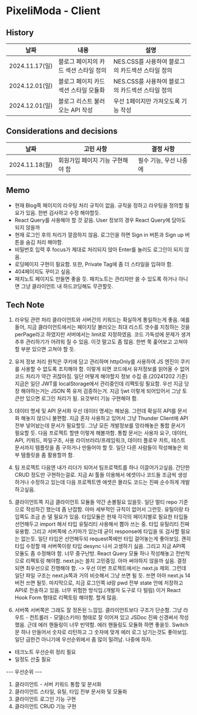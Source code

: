 # PixeliModa - Client

## History

| 날짜           | 내용                                  | 설명                                             |
| -------------- | ------------------------------------- | ------------------------------------------------ |
| 2024.11.17(일) | 블로그 페이지의 카드 섹션 스타일 정의 | NES.CSS를 사용하여 블로그의 카드섹션 스타일 정의 |
| 2024.12.01(일) | 블로그 페이지 카드 섹션 스타일 모듈화 | NES.CSS를 사용하여 블로그의 카드섹션 스타일 정의 |
| 2024.12.01(일) | 블로그 리스트 불러오는 API 작성       | 우선 1페이지만 가져오도록 기능 작성              |

## Considerations and decisions

| 날짜           | 고민 사항                        | 결정 사항              |
| -------------- | -------------------------------- | ---------------------- |
| 2024.11.18(월) | 회원가입 페이지 기능 구현해야 함 | 필수 기능, 우선 나중에 |

## Memo

- 현재 Blog쪽 페이지의 라우팅 처리 규칙이 없음. 규칙을 정하고 라우팅을 정의할 필요가 있음. 한번 검사하고 수정 해야할듯.
- React Query를 사용해야 할 것 같음. User 정보의 경우 React Query에 담아도 되지 않을까
- 현재 로그인 후의 처리가 깔끔하지 않음. 로그인을 하면 Sign in 버튼과 Sign up 버튼을 숨김 처리 해야함.
- 비밀번호 입력 후 focus가 제대로 처리되지 않아 Enter를 눌러도 로그인이 되지 않음.
- 로딩페이지 구현이 필요함. 또한, Private Tag에 좀 더 스타일을 입혀야 함.
- 404페이지도 꾸미고 싶음.
- 패치노트 페이지도 만들면 좋을 듯. 패치노트는 관리자만 쓸 수 있도록 하거나 아니면 그냥 클라이언트 내 하드코딩해도 무관할듯.

## Tech Note

1. 라우팅 관련 처리
   클라이언트와 서버간의 키워드는 확실하게 통일하는게 좋음. 예를 들어, 지금 클라이언트에서는 페이지당 불러오는 최대 리스트 갯수를 지칭하는 것을 perPage라고 하였지만 서버에서는 limit로 지정하였음. 코드 가독성에 문제가 생겨 추후 관리하기가 어려워 질 수 있음. 이것 말고도 좀 많음. 한번 쭉 훑어보고 고쳐야 할 부분 있으면 고쳐야 할 듯.

2. 유저 정보 처리
   원칙은 쿠키에 담고 관리하며 httpOnly를 사용하여 JS 엔진이 쿠키를 사용할 수 없도록 조치해야 함. 이렇게 되면 코드에서 유저정보를 읽어올 수 없어 코드 처리가 약간 귀찮아짐. 일단 어떻게 해야할지 정보 수집 중.(20241202 기준) 지금은 일단 JWT를 localStorage에서 관리중인데 리팩토링 필요함.
   우선 지금 당장 해야하는거는 JSON 쪽 유저 검증하는거. 지금 !jwt 이렇게 되어있어서 그냥 토큰만 있으면 로그인 처리가 됨. 요것부터 기능 구현해야 함.

3. 데이터 명세 및 API 문서화
   우선 데이터 명세는 해놨음. 그런데 확실히 API를 문서화 해놓지 않으니 불편함. 지금 혼자 사용하고 있어서 그냥 Thunder Client에 API 전부 넣어놨는데 문서가 필요할듯.
   그냥 모든 개발정보를 망라해놓은 통합 문서가 필요할 듯. 다음 프로젝트 할땐 이렇게 해볼까함. 통합 문서는 사용자 요구, 데이터, API, 키워드, 파일구조, 사용 라이브러리/프레임워크, 데이터 플로우 차트, 테스트 문서까지 템플릿을 좀 구하거나 만들어야 할 듯. 일단 다른 사람들이 작성해놓은 외부 템플릿을 좀 활용할까 함.

4. 팀 프로젝트
   다음엔 내가 리더가 되어서 팀프로젝트를 하나 이끌어가고싶음. 간단한 CRUD 정도만 구현하는걸로. 지금 AI 툴들 이용해서 에셋이나 코드들 조금씩 생성하거나 수정하고 있는데 다음 프로젝트엔 에셋은 몰라도 코드는 진짜 순수하게 개발하고싶음.

5. 클라이언트쪽
   지금 클라이언트 모듈들 약간 손볼필요 있을듯. 일단 멀티 repo 기준으로 작성하긴 했는데 좀 난잡함. 아마 세부적인 규칙이 없어서 그런듯. 유틸이랑 타입쪽도 조금 손 댈 필요가 있음. 타입모듈은 현재 각각의 페이지별로 필요한 타입들 선언해두고 import 해서 타입 유틸리티 사용해서 뽑아 쓰는 중. 타입 유틸리티 진짜 유용함.
   그리고 서버쪽에 스키마가 있는데 굳이 response에 타입을 또 검사할 필요는 없는듯. 일단 타입은 선언해두되 request쪽에만 타입 걸어놓는게 좋아보임. 괜히 타입 수정할 때 서버쪽이랑 타입 desync 나서 고생하기 싫음.
   그리고 지금 API쪽 모듈도 좀 수정해야 함. 너무 중구난방. React Query 모듈 하나 작성해놓고 전반적으로 리팩토링 해야함.
   next.js는 쓸지 고민중임. 아마 써야하지 않을까 싶음. 결정되면 최우선으로 진행해야 함. -> 우선 이번 프로젝트에서는 next.js 제외. 그런데 일단 파일 구조는 next.js쪽과 거의 비슷해서 그냥 쓰면 될 듯. 쓰면 아마 next.js 14 버전 쓰면 될듯.
   마지막으로, 지금 로그인쪽 id랑 pwd 전부 state 안에 저장하고 API로 전송하고 있음. 너무 위험한 방식임.(개발자 도구로 다 털림) 이거 React Hook Form 형태로 리팩토링 해야함. 할게 많음.

6. 서버쪽
   서버쪽은 그래도 잘 정돈된 느낌임. 클라이언트보다 구조가 단순함. 그냥 라우트 - 컨트롤러 - 모델(스키마) 형태로 잘 이어져 있고 JSDoc 진짜 신경써서 작성했음. 근데 에러 핸들링이 너무 빈약함. 에러 핸들링도 모듈화 하면 좋을듯. Switch문 하나 만들어서 숫자로 리턴하고 그 숫자에 맞게 에러 로그 남기는것도 좋아보임. 일단 급한건 아니기에 우선순위에서 좀 많이 밀려남. 나중에 하자.

- 테크노트 우선순위 정리 필요
- 일정도 산출 필요

--- 우선순위 ---

1. 클라이언트 - 서버 키워드 통합 및 문서화
2. 클라이언트 스타일, 유틸, 타입 전부 문서화 및 모듈화
3. 클라이언트 로그인 기능 구현
4. 클라이언트 CRUD 기능 구현

